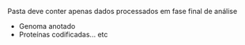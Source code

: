 Pasta deve conter apenas dados processados em fase final de análise
- Genoma anotado 
- Proteínas codificadas...
 etc
